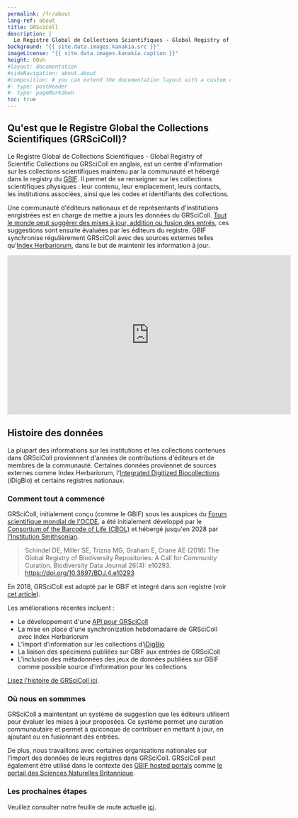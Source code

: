```yaml
---
permalink: /fr/about
lang-ref: about
title: GRSciColl
description: |
  Le Registre Global de Collections Scientifiques - Global Registry of Scientific Collections ou GRSciColl en anglais, est un référentiel maintenu par une communauté active qui s'appuit sur le travail du Consortium of the Barcode of Life (CBOL).
background: "{{ site.data.images.kanakia.src }}"
imageLicense: "{{ site.data.images.kanakia.caption }}"
height: 60vh
#layout: documentation
#sideNavigation: about.about
#composition: # you can extend the documentation layout with a custom composition
#- type: postHeader
#- type: pageMarkdown
toc: true
---
```


## Qu'est que le Registre Global the Collections Scientifiques (GRSciColl)?

Le Registre Global de Collections Scientifiques - Global Registry of Scientific Collections ou GRSciColl en anglais, est un centre d'information sur les collections scientifiques maintenu par la communauté et hébergé dans le registry du [GBIF](https://www.gbif.org/). Il permet de se renseigner sur les collections scientifiques physiques : leur contenu, leur emplacement, leurs contacts, les institutions associées, ainsi que les codes et identifiants des collections.

Une communauté d'éditeurs nationaux et de représentants d'institutions enrgistrées est en charge de mettre a jours les données du GRSciColl. [Tout le monde peut suggérer des mises à jour, addition ou fusion des entrés](/how-to#suggest-a-change), ces suggestions sont ensuite évaluées par les éditeurs du registre. GBIF synchronise régulièrement GRSciColl avec des sources externes telles qu'[Index Herbariorum](https://sweetgum.nybg.org/science/ih/), dans le but de maintenir les information à jour.

<iframe title="vimeo-player" src="https://player.vimeo.com/video/872824009?h=c3aaa082e3" width="640" height="360" frameborder="0"    allowfullscreen></iframe>

## Histoire des données

La plupart des informations sur les institutions et les collections contenues dans GRSciColl proviennent d'années de contributions d'éditeurs et de membres de la communauté. Certaines données proviennet de sources externes comme Index Herbariorum, l'[Integrated Digitized Biocollections](https://www.idigbio.org/) (iDigBio) et certains registres nationaux.

### Comment tout à commencé

GRSciColl, initialement conçu (comme le GBIF) sous les auspices du [Forum scientifique mondial de l'OCDE](http://www.oecd.org/sti/sci-tech/oecdglobalscienceforum.htm), a été initialement développé par le [Consortium of the Barcode of Life (CBOL)](https://www.gbif.org/participant/287) et hébergé jusqu'en 2028 par [l'Institution Smithsonian](https://www.si.edu).

> Schindel DE, Miller SE, Trizna MG, Graham E, Crane AE (2016) The Global Registry of Biodiversity Repositories: A Call for Community Curation. Biodiversity Data Journal 26(4): e10293. https://doi.org/10.3897/BDJ.4.e10293

En 2018, GRSciColl est adopté par le GBIF et integré dans son registre (voir [cet article](https://www.gbif.org/news/5kyAslpqTVxYqZTwYn1cub/)).

Les améliorations récentes incluent :
* Le développement d'une [API pour GRSciColl](/api)
* La mise en place d'une synchronization hebdomadaire de GRSciColl avec Index Herbariorum
* L'import d'information sur les collections d'[iDigBio](https://www.idigbio.org)
* La liaison des spécimens publiées sur GBIF aux entrées de GRSciColl
* L'inclusion des métadonnées des jeux de données publiées sur GBIF comme possible source d'information pour les collections

[Lisez l'histoire de GRSciColl ici](https://data-blog.gbif.org/post/grscicoll-2021/).

### Où nous en sommmes

GRSciColl a maintentant un système de suggestion que les éditeurs utilisent pour évaluer les mises à jour proposées. Ce système permet une curation communautaire et permet à quiconque de contribuer en mettant à jour, en ajoutant ou en fusionnant des entrées.

De plus, nous travaillons avec certaines organisations nationales sur l'import des données de leurs registres dans GRSciColl. GRSciColl peut également être utilisé dans le contexte des [GBIF hosted portals](https://www.gbif.org/hosted-portals) comme [le portail des Sciences Naturelles Britannique](https://data.dissco-uk.org).

### Les prochaines étapes

Veuillez consulter notre feuille de route actuelle [ici](/road-map).
